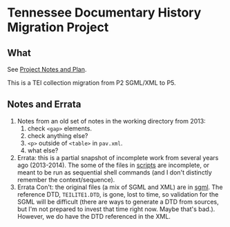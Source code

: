 # Tennessee Documentary History Migration Project #

## What ##
See [Project Notes and Plan](https://jirautk.atlassian.net/wiki/spaces/DLP/pages/58196091/Tennessee+Documentary+History+Migration+Project+Plan).

This is a TEI collection migration from P2 SGML/XML to P5.

## Notes and Errata ##
1. Notes from an old set of notes in the working directory from 2013:
   1. check `<gap>` elements.
   2. check anything else?
   3. `<p>` outside of `<table>` in `pav.xml`.
   4. what else?
2. Errata: this is a partial snapshot of incomplete work from several years ago (2013-2014). The some of the files in [scripts](original-data/scripts) are incomplete, or meant to be run as sequential shell commands (and I don't distinctly remember the context/sequence).
3. Errata Con't: the original files (a mix of SGML and XML) are in [sgml](original-data/sgml). The reference DTD, `TEILITE1.DTD`, is gone, lost to time, so validation for the SGML will be difficult (there are ways to generate a DTD from sources, but I'm not prepared to invest that time right now. Maybe that's bad.). However, we do have the DTD referenced in the XML.
